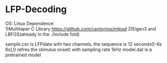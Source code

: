 # LFP-Decoding
OS: Linux
Dependence:  
1)Multitaper C Library
https://github.com/cantonios/mtpsd
2)Eigen3 and LBFGS(already in the ./include fold)

sample.csv is LFPdata with two channels, the sequence is 12 seconds([-6s 6s],0 refres the stimulus onset) with sampling rate 1kHz
model.dat is a pretrained model
